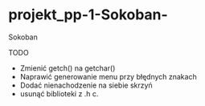 # projekt_pp-1-Sokoban-

Sokoban

TODO

- Zmienić getch() na getchar()
- Naprawić generowanie menu przy błędnych znakach
- Dodać nienachodzenie na siebie skrzyń
- usunąć biblioteki z .h c.
